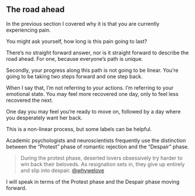 
## The road ahead

In the previous section I covered why it is that you are currently experiencing pain. 

You might ask yourself, how long is this pain going to last?

There’s no straight forward answer, nor is it straight forward to describe the road ahead. For one, because everyone’s path is unique.

Secondly, your progress along this path is not going to be linear. You’re going to be taking two steps forward and one step back. 

When I say that, I’m not referring to your actions. I’m referring to your emotional state. You may feel more recovered one day, only to feel less recovered the next.

One day you may feel you’re ready to move on, followed by a day where you desperately want her back.

This is a non-linear process, but some labels can be helpful.

Academic psychologists and neuroscientists frequently use the distinction between the “Protest” phase of romantic rejection and the “Despair” phase.

> During the protest phase, deserted lovers obsessively try harder to win back their beloveds. As resignation sets in, they give up entirely and slip into despair. [@whywelove]()

I will speak in terms of the Protest phase and the Despair phase moving forward.

